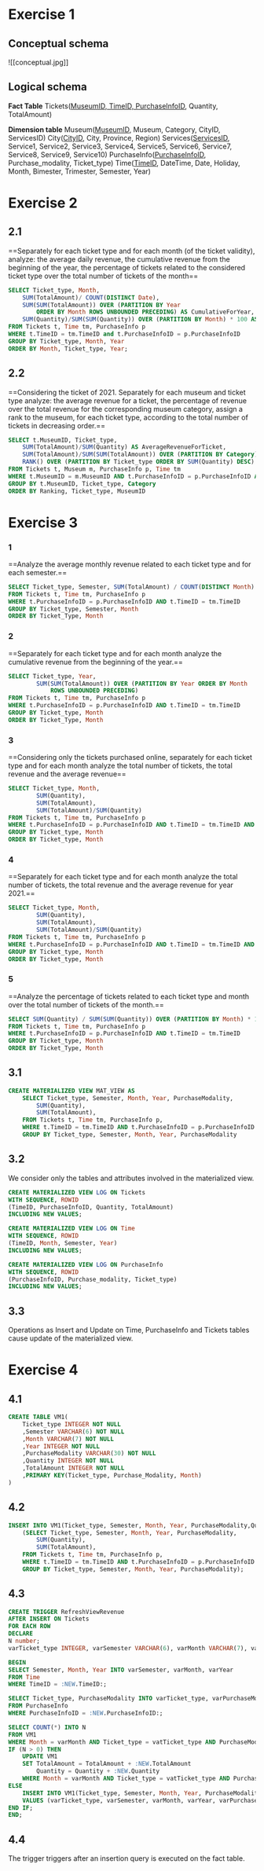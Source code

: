 # Exercise 1
## Conceptual schema

![[conceptual.jpg]]
## Logical schema 

**Fact Table**
Tickets(<u>MuseumID, TimeID, PurchaseInfoID</u>, Quantity, TotalAmount)

**Dimension table**
Museum(<u>MuseumID</u>, Museum, Category, CityID, ServicesID)
City(<u>CityID</u>, City, Province, Region)
Services(<u>ServicesID</u>, Service1, Service2, Service3, Service4, Service5, Service6, Service7, Service8, Service9, Service10)
PurchaseInfo(<u>PurchaseInfoID</u>, Purchase_modality, Ticket_type)
Time(<u>TimeID</u>, DateTime, Date, Holiday, Month, Bimester, Trimester, Semester, Year)

# Exercise 2

## 2.1
==Separately for each ticket type and for each month (of the ticket validity), analyze:
the average daily revenue, the cumulative revenue from the beginning of the year,
the percentage of tickets related to the considered ticket type over the total
number of tickets of the month==

```sql
SELECT Ticket_type, Month,
    SUM(TotalAmount)/ COUNT(DISTINCT Date),
    SUM(SUM(TotalAmount)) OVER (PARTITION BY Year 
		ORDER BY Month ROWS UNBOUNDED PRECEDING) AS CumulativeForYear,
    SUM(Quantity)/SUM(SUM(Quantity)) OVER (PARTITION BY Month) * 100 AS Percentage
FROM Tickets t, Time tm, PurchaseInfo p
WHERE t.TimeID = tm.TimeID and t.PurchaseInfoID = p.PurchaseInfoID
GROUP BY Ticket_type, Month, Year
ORDER BY Month, Ticket_type, Year;
```

## 2.2
==Considering the ticket of 2021. Separately for each museum and ticket type analyze: the average revenue for a ticket, the percentage of revenue over the total revenue for the corresponding museum category, assign a rank to the museum, for each ticket type, according to the total number of tickets in decreasing order.==

```sql
SELECT t.MuseumID, Ticket_type,
    SUM(TotalAmount)/SUM(Quantity) AS AverageRevenueForTicket,
    SUM(TotalAmount)/SUM(SUM(TotalAmount)) OVER (PARTITION BY Category) * 100, 
    RANK() OVER (PARTITION BY Ticket_type ORDER BY SUM(Quantity) DESC) AS ranking
FROM Tickets t, Museum m, PurchaseInfo p, Time tm
WHERE t.MuseumID = m.MuseumID AND t.PurchaseInfoID = p.PurchaseInfoID AND tm.TimeID = t.TimeID AND Year = 2021
GROUP BY t.MuseumID, Ticket_type, Category
ORDER BY Ranking, Ticket_type, MuseumID
```

# Exercise 3 

### 1
==Analyze the average monthly revenue related to each ticket type and for each
semester.==

```sql
SELECT Ticket_type, Semester, SUM(TotalAmount) / COUNT(DISTINCT Month)
FROM Tickets t, Time tm, PurchaseInfo p
WHERE t.PurchaseInfoID = p.PurchaseInfoID AND t.TimeID = tm.TimeID
GROUP BY Ticket_type, Semester, Month
ORDER BY Ticket_Type, Month
```

### 2
==Separately for each ticket type and for each month analyze the cumulative
revenue from the beginning of the year.==

```sql
SELECT Ticket_type, Year, 
		SUM(SUM(TotalAmount)) OVER (PARTITION BY Year ORDER BY Month 
			ROWS UNBOUNDED PRECEDING)
FROM Tickets t, Time tm, PurchaseInfo p
WHERE t.PurchaseInfoID = p.PurchaseInfoID AND t.TimeID = tm.TimeID
GROUP BY Ticket_type, Month
ORDER BY Ticket_Type, Month
```

### 3
==Considering only the tickets purchased online, separately for each ticket type
and for each month analyze the total number of tickets, the total revenue and
the average revenue==

```sql
SELECT Ticket_type, Month, 
		SUM(Quantity),
		SUM(TotalAmount),
		SUM(TotalAmount)/SUM(Quantity)
FROM Tickets t, Time tm, PurchaseInfo p
WHERE t.PurchaseInfoID = p.PurchaseInfoID AND t.TimeID = tm.TimeID AND p.PurchaseModality = "Online"
GROUP BY Ticket_type, Month
ORDER BY Ticket_type, Month
```

### 4
==Separately for each ticket type and for each month analyze the total number
of tickets, the total revenue and the average revenue for year 2021.==

```sql
SELECT Ticket_type, Month, 
		SUM(Quantity),
		SUM(TotalAmount),
		SUM(TotalAmount)/SUM(Quantity)
FROM Tickets t, Time tm, PurchaseInfo p
WHERE t.PurchaseInfoID = p.PurchaseInfoID AND t.TimeID = tm.TimeID AND tm.Year=2021
GROUP BY Ticket_type, Month
ORDER BY Ticket_type, Month
```

### 5
==Analyze the percentage of tickets related to each ticket type and month over
the total number of tickets of the month.==

```sql
SELECT SUM(Quantity) / SUM(SUM(Quantity)) OVER (PARTITION BY Month) * 100
FROM Tickets t, Time tm, PurchaseInfo p
WHERE t.PurchaseInfoID = p.PurchaseInfoID AND t.TimeID = tm.TimeID
GROUP BY Ticket_type, Month
ORDER BY Ticket_Type, Month
```


## 3.1

```sql
CREATE MATERIALIZED VIEW MAT_VIEW AS
	SELECT Ticket_type, Semester, Month, Year, PurchaseModality,
		SUM(Quantity), 
		SUM(TotalAmount),
	FROM Tickets t, Time tm, PurchaseInfo p, 
	WHERE t.TimeID = tm.TimeID AND t.PurchaseInfoID = p.PurchaseInfoID
	GROUP BY Ticket_type, Semester, Month, Year, PurchaseModality
```

## 3.2
We consider only the tables and attributes involved in the materialized view.

```sql
CREATE MATERIALIZED VIEW LOG ON Tickets
WITH SEQUENCE, ROWID
(TimeID, PurchaseInfoID, Quantity, TotalAmount)
INCLUDING NEW VALUES;

CREATE MATERIALIZED VIEW LOG ON Time
WITH SEQUENCE, ROWID
(TimeID, Month, Semester, Year)
INCLUDING NEW VALUES;

CREATE MATERIALIZED VIEW LOG ON PurchaseInfo
WITH SEQUENCE, ROWID
(PurchaseInfoID, Purchase_modality, Ticket_type)
INCLUDING NEW VALUES;
```


## 3.3
Operations as Insert and Update on Time, PurchaseInfo and Tickets tables cause update of the materialized view.

# Exercise 4
## 4.1

``` sql
CREATE TABLE VM1(
	Ticket_type INTEGER NOT NULL
	,Semester VARCHAR(6) NOT NULL
	,Month VARCHAR(7) NOT NULL
	,Year INTEGER NOT NULL
	,PurchaseModality VARCHAR(30) NOT NULL
	,Quantity INTEGER NOT NULL 
	,TotalAmount INTEGER NOT NULL
	,PRIMARY KEY(Ticket_type, Purchase_Modality, Month)
)
```

## 4.2
```sql
INSERT INTO VM1(Ticket_type, Semester, Month, Year, PurchaseModality,Quantity, TotalAmount)
	(SELECT Ticket_type, Semester, Month, Year, PurchaseModality,
		SUM(Quantity), 
		SUM(TotalAmount),
	FROM Tickets t, Time tm, PurchaseInfo p, 
	WHERE t.TimeID = tm.TimeID AND t.PurchaseInfoID = p.PurchaseInfoID
	GROUP BY Ticket_type, Semester, Month, Year, PurchaseModality);

```

## 4.3
```sql
CREATE TRIGGER RefreshViewRevenue
AFTER INSERT ON Tickets 
FOR EACH ROW 
DECLARE 
N number; 
varTicket_type INTEGER, varSemester VARCHAR(6), varMonth VARCHAR(7), varYear INTEGER, varPurchaseModality VARCHAR(30);

BEGIN 
SELECT Semester, Month, Year INTO varSemester, varMonth, varYear 
FROM Time 
WHERE TimeID = :NEW.TimeID:;

SELECT Ticket_type, PurchaseModality INTO varTicket_type, varPurchaseModality 
FROM PurchaseInfo
WHERE PurchaseInfoID = :NEW.PurchaseInfoID:;

SELECT COUNT(*) INTO N 
FROM VM1
WHERE Month = varMonth AND Ticket_type = vatTicket_type AND PurchaseModality = varPurchaseModality
IF (N > 0) THEN 
	UPDATE VM1 
	SET TotalAmount = TotalAmount + :NEW.TotalAmount 
		Quantity = Quantity + :NEW.Quantity
	WHERE Month = varMonth AND Ticket_type = vatTicket_type AND PurchaseModality = varPurchaseModality; 
ELSE 
	INSERT INTO VM1(Ticket_type, Semester, Month, Year, PurchaseModality, TotalAmount, Quantity) 
	VALUES (varTicket_type, varSemester, varMonth, varYear, varPurchaseModality, :NEW.TotalAmount, :NEW.Quantity); 
END IF; 
END;
```

## 4.4
The trigger triggers after an insertion query is executed on the fact table. 